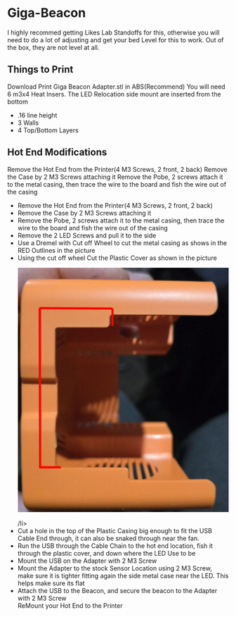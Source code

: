 # Giga-Beacon
I highly recommed getting Likes Lab Standoffs for this, otherwise you will need to do a lot of adjusting and get your bed Level for this to work. Out of the box, they are not level at all.


<h2>Things to Print</h2>
Download Print Giga Beacon Adapter.stl in ABS(Recommend)
You will need 6 m3x4 Heat Insers. The LED Relocation side mount are inserted from the bottom
<ul>
<li>.16 line height</li>
<li>3 Walls</li>
<li>4 Top/Bottom Layers</li>
</ul>

<h2>Hot End Modifications</h2>
Remove the Hot End from the Printer(4 M3 Screws, 2 front, 2 back)
Remove the Case by 2 M3 Screws attaching it
Remove the Pobe, 2 screws attach it to the metal casing, then trace the wire to the board and fish the wire out of the casing
<ul>
<li>Remove the Hot End from the Printer(4 M3 Screws, 2 front, 2 back)</li>
<li>Remove the Case by 2 M3 Screws attaching it</li>
<li>Remove the Pobe, 2 screws attach it to the metal casing, then trace the wire to the board and fish the wire out of the casing</li>
 <li>Remove the 2 LED Screws and pull it to the side</li>
 <li>Use a Dremel with Cut off Wheel to cut the metal casing as shows in the RED Outlines in the picture</li>
 <li>Using the cut off wheel Cut the Plastic Cover as shown in the picture
 <p><img src ="https://github.com/jranger615/Giga-Beacon/blob/main/photos/Plastic%20Cover%20Mod.jpg?raw=true"/></p>/li>
 <li>Cut a hole in the top of the Plastic Casing big enough to fit the USB Cable End through, it can also be snaked through near the fan.</li>
 <li>Run the USB through the Cable Chain to the hot end location, fish it through the plastic cover, and down where the LED Use to be</li>
 <li>Mount the USB on the Adapter with 2 M3 Screw</li>
 <li>Mount the Adapter to the stock Sensor Location using 2 M3 Screw, make sure it is tighter fitting again the side metal case near the LED. This helps make sure its flat</li>
 <Li>Attach the USB to the Beacon, and secure the beacon to the Adapter with 2 M3 Screw</Li>
 <ki>ReMount your Hot End to the Printer</ki>
</ul>
 
